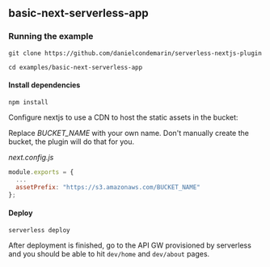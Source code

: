 ## basic-next-serverless-app

### Running the example

`git clone https://github.com/danielcondemarin/serverless-nextjs-plugin`

`cd examples/basic-next-serverless-app`

#### Install dependencies

`npm install`

Configure nextjs to use a CDN to host the static assets in the bucket:

Replace _BUCKET_NAME_ with your own name. Don't manually create the bucket, the plugin will do that for you.

_next.config.js_

```js
module.exports = {
  ...
  assetPrefix: "https://s3.amazonaws.com/BUCKET_NAME"
};
```

#### Deploy

`serverless deploy`

After deployment is finished, go to the API GW provisioned by serverless and you should be able to hit `dev/home` and `dev/about` pages.

